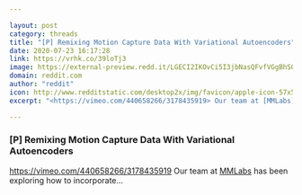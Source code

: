 ```yaml
---

layout: post
category: threads
title: "[P] Remixing Motion Capture Data With Variational Autoencoders"
date: 2020-07-23 16:17:28
link: https://vrhk.co/39loTj3
image: https://external-preview.redd.it/LGECI2IKOvCi5I3jbNasQFvfVGgBhS0BuRPjt1PCOyI.jpg?width=1200&height=628.272251309&auto=webp&crop=1200:628.272251309,smart&s=797879691010bc93ffc4a5d4761edab13b497390
domain: reddit.com
author: "reddit"
icon: http://www.redditstatic.com/desktop2x/img/favicon/apple-icon-57x57.png
excerpt: "<https://vimeo.com/440658266/3178435919> Our team at [MMLabs](<https://meditations.mediamonks.com/mm-labs>) has been exploring how to incorporate..."

---
```


### [P] Remixing Motion Capture Data With Variational Autoencoders

<https://vimeo.com/440658266/3178435919> Our team at [MMLabs](<https://meditations.mediamonks.com/mm-labs>) has been exploring how to incorporate...